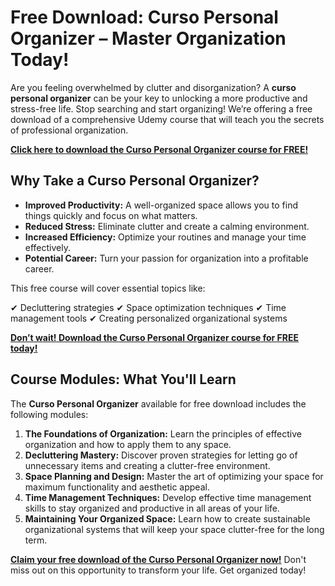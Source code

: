 # Free Download: Curso Personal Organizer – Master Organization Today!

Are you feeling overwhelmed by clutter and disorganization? A **curso personal organizer** can be your key to unlocking a more productive and stress-free life. Stop searching and start organizing! We’re offering a free download of a comprehensive Udemy course that will teach you the secrets of professional organization.

[**Click here to download the Curso Personal Organizer course for FREE!**](https://udemywork.com/curso-personal-organizer)

## Why Take a Curso Personal Organizer?

*   **Improved Productivity:** A well-organized space allows you to find things quickly and focus on what matters.
*   **Reduced Stress:** Eliminate clutter and create a calming environment.
*   **Increased Efficiency:** Optimize your routines and manage your time effectively.
*   **Potential Career:** Turn your passion for organization into a profitable career.

This free course will cover essential topics like:

✔ Decluttering strategies
✔ Space optimization techniques
✔ Time management tools
✔ Creating personalized organizational systems

[**Don’t wait! Download the Curso Personal Organizer course for FREE today!**](https://udemywork.com/curso-personal-organizer)

## Course Modules: What You'll Learn

The **Curso Personal Organizer** available for free download includes the following modules:

1.  **The Foundations of Organization:** Learn the principles of effective organization and how to apply them to any space.
2.  **Decluttering Mastery:** Discover proven strategies for letting go of unnecessary items and creating a clutter-free environment.
3.  **Space Planning and Design:** Master the art of optimizing your space for maximum functionality and aesthetic appeal.
4.  **Time Management Techniques:** Develop effective time management skills to stay organized and productive in all areas of your life.
5.  **Maintaining Your Organized Space:** Learn how to create sustainable organizational systems that will keep your space clutter-free for the long term.

[**Claim your free download of the Curso Personal Organizer now!**](https://udemywork.com/curso-personal-organizer) Don't miss out on this opportunity to transform your life. Get organized today!
